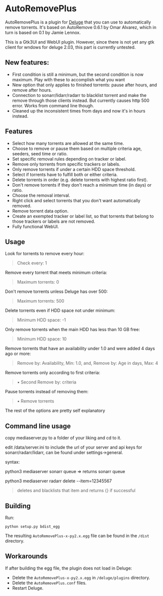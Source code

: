 AutoRemovePlus
==============

AutoRemovePlus is a plugin for [Deluge](http://deluge-torrent.org) that
you can use to automatically remove torrents. It's
based on AutoRemove 0.6.1 by Omar Alvarez, which in turn is based on 0.1 by Jamie Lennox.

This is a Gtk3UI and WebUI plugin. However, since there is not yet any gtk client for wndows for deluge 2.03, this part is currently untested.

New features:
-------------
- First condition is still a minimum, but the second condition is now maximum. Play with these to accomplish what you want
- New option that only applies to finished torrents: pause after hours, and remove after hours.
- Connection to sonarr/lidarr/radarr to blacklist torrent and make the remove through those clients instead. But currently causes http 500 error. Works from command line though.
- Cleaned up the inconsistent times from days and now it's in hours instead.

Features
--------
- Select how many torrents are allowed at the same time.
- Choose to remove or pause them based on multiple criteria age, seeders, seed time or ratio.
- Set specific removal rules depending on tracker or label.
- Remove only torrents from specific trackers or labels.
- Only remove torrents if under a certain HDD space threshold.
- Select if torrents have to fulfill both or either criteria.
- Delete torrents in order (e.g. delete torrents with highest ratio first).
- Don't remove torrents if they don't reach a minimum time (in days) or ratio.
- Choose the removal interval.
- Right click and select torrents that you don't want automatically removed.
- Remove torrent data option.
- Create an exempted tracker or label list, so that torrents that belong to those trackers or labels are not removed.
- Fully functional WebUI.  

Usage
-----
Look for torrents to remove every hour:

> Check every: 1

Remove every torrent that meets minimum criteria:

> Maximum torrents: 0

Don't remove torrents unless Deluge has over 500:

> Maximum torrents: 500

Delete torrents even if HDD space not under minimum:

> Minimum HDD space: -1

Only remove torrents when the main HDD has less than 10 GB free:

> Minimum HDD space: 10

Remove torrents that have an availability under 1.0 and were added 4 days ago or more:

> Remove by: Availability, Min: 1.0, and, Remove by: Age in days, Max: 4  

Remove torrents only according to first criteria:

> :black_small_square: Second Remove by: criteria

Pause torrents instead of removing them:

> :black_small_square: Remove torrents

The rest of the options are pretty self explanatory

Command line usage
------------------
copy mediaserver.py to a folder of your liking and cd to it.

edit /data/server.ini to include the url of your server and api keys for sonarr/radarr/lidarr, can be found under 
settings->general.

syntax:

python3 mediaserver sonarr queue
=> returns sonarr queue

python3 mediaserver radarr delete --item=12345567
> deletes and blacklists that item and returns {} if successful

Building
--------

Run:

```
python setup.py bdist_egg
```

The resulting `AutoRemovePlus-x-py2.x.egg` file can be found in the `/dist` directory.

Workarounds
-----------

If after building the egg file, the plugin does not load in Deluge:

- Delete the `AutoRemovePlus-x-py2.x.egg` in `/deluge/plugins` directory.
- Delete the `AutoRemovePlus.conf` files.
- Restart Deluge.
